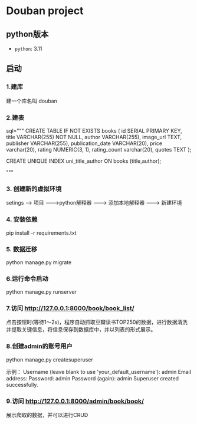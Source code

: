 # Douban project

## python版本

- `python`: 3.11

##  启动

### 1.建库

建一个库名叫 douban

### 2.建表

sql="""
CREATE TABLE IF NOT EXISTS books (
    id SERIAL PRIMARY KEY,
    title VARCHAR(255) NOT NULL,
    author VARCHAR(255),
    image_url TEXT,
    publisher VARCHAR(255),
    publication_date VARCHAR(20),
    price varchar(20),
    rating NUMERIC(3, 1),
    rating_count varchar(20),
    quotes TEXT
    );
    
CREATE UNIQUE INDEX uni_title_author ON books (title,author);

"""

### 3. 创建新的虚拟环境

setings  -->  项目  --->python解释器  ---> 添加本地解释器  ---> 新建环境

### 4. 安装依赖

pip install -r requirements.txt

### 5. 数据迁移 

python manage.py migrate

### 6.运行命令启动

python manage.py runserver   

### 7.访问 http://127.0.0.1:8000/book/book_list/

点击按钮时(等待1～2s)，程序自动抓取豆瓣读书TOP250的数据，进行数据清洗并提取关键信息，将信息保存到数据库中，并以列表的形式展示。

### 8.创建admin的账号用户

python manage.py createsuperuser

示例：
Username (leave blank to use 'your_default_username'): admin
Email address: 
Password: admin
Password (again): admin
Superuser created successfully.

### 9.访问 http://127.0.0.1:8000/admin/book/book/

展示爬取的数据，并可以进行CRUD

